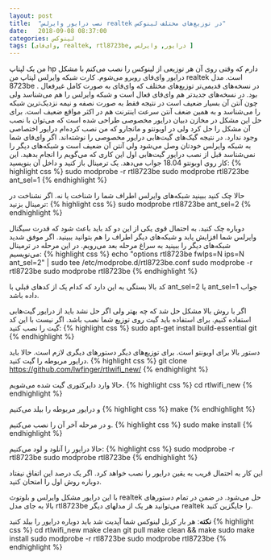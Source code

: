 ```yaml
---
layout: post
title:  "نصب درایور وایرلس realtek در توزیع‌های مختلف لینوکس"
date:   2018-09-08 08:37:00
categories: لینوکس
tags: [وای‌فای, realtek, rtl8723be, درایور, وایرلس ]
---
```

من یک لپتاپ hp دارم که وقتی روی آن هر توزیعی از لینوکس را نصب می‌کنم با مشکل درایور وای‌فای روبرو می‌شوم. کارت شبکه وایرلس لپتاپ من realtek است. مدل 8723be . در نسخه‌های قدیمی‌تر توزیع‌های مختلف که وای‌فای به صورت کامل غیرفعال بود. در نسخه‌های جدیدتر هم وای‌فای فعال است و شبکه وایرلس را هم می‌شناسد ولی چون آنتن آن بسیار ضعیف است در نتیجه فقط به صورت نصفه و نیمه نزدیک‌ترین شبکه را می‌شناسد و به همین ضعف آنتن سرعت اینترنت هم در اکثر مواقع ضعیف است. برای حل این مشکل در مخازن دبیان درایور مخصوصی طراحی شده است که می‌توان با نصب آن مشکل را حل کرد ولی در اوبونتو و مانجارو که من نصب کرده‌ام درایور اختصاصی وجود ندارد. در نتیجه گیک‌های گیت‌هابی درایور مخصوصی را نوشته‌اند. 
اگر وای‌فای شما به شبکه وایرلس خودتان وصل می‌شود ولی آنتن آن ضعیف است و شبکه‌های دیگر را نمی‌شناسد قبل از نصب درایور گیت‌هابی اول این کاری که می‌گویم را انجام بدهید. این کار روی اوبونتو 18.04 جواب می‌دهد. 
یک ترمینال باز کنید و داخل آن بنویسید:
{% highlight css %}
sudo modprobe -r rtl8723be
sudo modprobe rtl8723be ant_sel=1
{% endhighlight %}

حالا  چک کنید ببینید شبکه‌های وایرلس اطراف شما را شناخت یا نه. اگر نشناخت در ترمینال بزنید:‌
{% highlight css %}
sudo modprobe rtl8723be ant_sel=2
{% endhighlight %}

دوباره چک کنید. به احتمال قوی یکی از این دو کد باید باعث شود که قدرت سیگنال وایرلس شما افزایش یابد و شبکه‌های دیگر اطراف را هم بتوانید ببینید. اگر موفق شدید شبکه‌های دیگر را ببینید به سراغ مرحله بعد می‌رویم. در این مرحله در ترمینال می‌نویسیم: 
{% highlight css %}
echo "options rtl8723be fwlps=N ips=N ant_sel=2" | sudo tee /etc/modprobe.d/rtl8723be.conf
sudo modprobe -r rtl8723be
sudo modprobe rtl8723be
{% endhighlight %}

کد بالا بستگی به این دارد که کدام یک از کدهای قبلی با ant_sel=2 یا ant_sel=1 جواب داده باشد. 

اگر با روش بالا مشکل حل شد که چه بهتر ولی اگر حل نشد باید از درایور گیت‌هابی استفاده کنیم. برای استفاده باید گیت روی توزیع شما نصب باشد. اگر نیست با این کد گیت را نصب کنید:
{% highlight css %}
sudo apt-get install build-essential git
{% endhighlight %}

دستور بالا برای اوبونتو است. برای توزیع‌های دیگر دستورهای دیگری لازم است. حالا باید درایور مربوطه را گیت کنید. 
{% highlight css %}
git clone https://github.com/lwfinger/rtlwifi_new/
{% endhighlight %}

حالا وارد دایرکتوری گیت شده می‌شویم.
{% highlight css %}
cd rtlwifi_new
{% endhighlight %}

و درایور مربوطه را بیلد می‌کنیم
{% highlight css %}
make
{% endhighlight %}

و در مرحله آخر آن را نصب می‌کنیم. 
{% highlight css %}
sudo make install
{% endhighlight %}

حالا درایور را آنلود و لود می‌کنیم:
{% highlight css %}
sudo modprobe -r rtl8723be
sudo modprobe rtl8723be
{% endhighlight %}

این کار به احتمال قریب به یقین درایور را نصب خواهد کرد. اگر یک درصد این اتفاق نیفتاد دوباره روش اول را امتحان کنید. 

با این درایور مشکل وایرلس و بلوتوث realtek حل می‌شود. در ضمن در تمام دستورهای بالا به جای مدل rtl8723be می‌توانید هر یک از مدلهای دیگر realtek را جایگزین کنید. 

**نکته**: هر بار کرنل لینوکس شما آپدیت شد باید دوباره درایور را بیلد کنید
{% highlight css %}
cd rtlwifi_new
make clean
git pull
make clean && make
sudo make install
sudo modprobe -r rtl8723be
sudo modprobe rtl8723be
{% endhighlight %}

